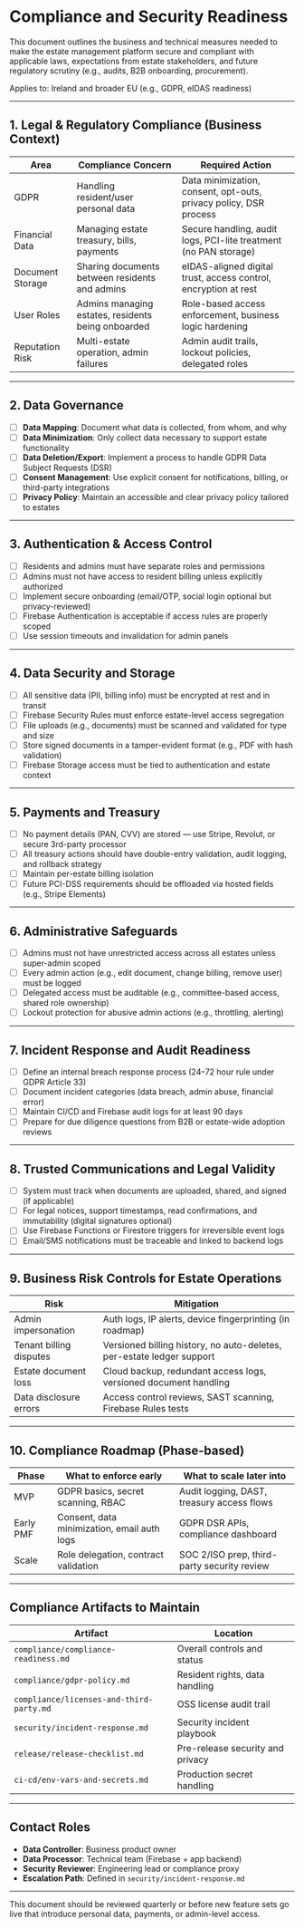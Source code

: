 # Compliance and Security Readiness

This document outlines the business and technical measures needed to make the estate management platform secure and compliant with applicable laws, expectations from estate stakeholders, and future regulatory scrutiny (e.g., audits, B2B onboarding, procurement).

Applies to: Ireland and broader EU (e.g., GDPR, eIDAS readiness)

---

## 1. Legal & Regulatory Compliance (Business Context)

| Area              | Compliance Concern                              | Required Action                                                    |
|-------------------|--------------------------------------------------|---------------------------------------------------------------------|
| GDPR              | Handling resident/user personal data             | Data minimization, consent, opt-outs, privacy policy, DSR process   |
| Financial Data    | Managing estate treasury, bills, payments        | Secure handling, audit logs, PCI-lite treatment (no PAN storage)    |
| Document Storage  | Sharing documents between residents and admins   | eIDAS-aligned digital trust, access control, encryption at rest     |
| User Roles        | Admins managing estates, residents being onboarded | Role-based access enforcement, business logic hardening             |
| Reputation Risk   | Multi-estate operation, admin failures           | Admin audit trails, lockout policies, delegated roles               |

---

## 2. Data Governance

- [ ] **Data Mapping**: Document what data is collected, from whom, and why  
- [ ] **Data Minimization**: Only collect data necessary to support estate functionality  
- [ ] **Data Deletion/Export**: Implement a process to handle GDPR Data Subject Requests (DSR)  
- [ ] **Consent Management**: Use explicit consent for notifications, billing, or third-party integrations  
- [ ] **Privacy Policy**: Maintain an accessible and clear privacy policy tailored to estates

---

## 3. Authentication & Access Control

- [ ] Residents and admins must have separate roles and permissions
- [ ] Admins must not have access to resident billing unless explicitly authorized
- [ ] Implement secure onboarding (email/OTP, social login optional but privacy-reviewed)
- [ ] Firebase Authentication is acceptable if access rules are properly scoped
- [ ] Use session timeouts and invalidation for admin panels

---

## 4. Data Security and Storage

- [ ] All sensitive data (PII, billing info) must be encrypted at rest and in transit
- [ ] Firebase Security Rules must enforce estate-level access segregation
- [ ] File uploads (e.g., documents) must be scanned and validated for type and size
- [ ] Store signed documents in a tamper-evident format (e.g., PDF with hash validation)
- [ ] Firebase Storage access must be tied to authentication and estate context

---

## 5. Payments and Treasury

- [ ] No payment details (PAN, CVV) are stored — use Stripe, Revolut, or secure 3rd-party processor
- [ ] All treasury actions should have double-entry validation, audit logging, and rollback strategy
- [ ] Maintain per-estate billing isolation
- [ ] Future PCI-DSS requirements should be offloaded via hosted fields (e.g., Stripe Elements)

---

## 6. Administrative Safeguards

- [ ] Admins must not have unrestricted access across all estates unless super-admin scoped
- [ ] Every admin action (e.g., edit document, change billing, remove user) must be logged
- [ ] Delegated access must be auditable (e.g., committee-based access, shared role ownership)
- [ ] Lockout protection for abusive admin actions (e.g., throttling, alerting)

---

## 7. Incident Response and Audit Readiness

- [ ] Define an internal breach response process (24–72 hour rule under GDPR Article 33)
- [ ] Document incident categories (data breach, admin abuse, financial error)
- [ ] Maintain CI/CD and Firebase audit logs for at least 90 days
- [ ] Prepare for due diligence questions from B2B or estate-wide adoption reviews

---

## 8. Trusted Communications and Legal Validity

- [ ] System must track when documents are uploaded, shared, and signed (if applicable)
- [ ] For legal notices, support timestamps, read confirmations, and immutability (digital signatures optional)
- [ ] Use Firebase Functions or Firestore triggers for irreversible event logs
- [ ] Email/SMS notifications must be traceable and linked to backend logs

---

## 9. Business Risk Controls for Estate Operations

| Risk                    | Mitigation                                                             |
|-------------------------|------------------------------------------------------------------------|
| Admin impersonation     | Auth logs, IP alerts, device fingerprinting (in roadmap)               |
| Tenant billing disputes | Versioned billing history, no auto-deletes, per-estate ledger support  |
| Estate document loss    | Cloud backup, redundant access logs, versioned document handling       |
| Data disclosure errors  | Access control reviews, SAST scanning, Firebase Rules tests            |

---

## 10. Compliance Roadmap (Phase-based)

| Phase   | What to enforce early                     | What to scale later into                   |
|---------|--------------------------------------------|--------------------------------------------|
| MVP     | GDPR basics, secret scanning, RBAC         | Audit logging, DAST, treasury access flows |
| Early PMF | Consent, data minimization, email auth logs | GDPR DSR APIs, compliance dashboard        |
| Scale   | Role delegation, contract validation        | SOC 2/ISO prep, third-party security review|

---

## Compliance Artifacts to Maintain

| Artifact                                | Location                          |
|-----------------------------------------|-----------------------------------|
| `compliance/compliance-readiness.md`    | Overall controls and status       |
| `compliance/gdpr-policy.md`             | Resident rights, data handling    |
| `compliance/licenses-and-third-party.md`| OSS license audit trail           |
| `security/incident-response.md`         | Security incident playbook        |
| `release/release-checklist.md`          | Pre-release security and privacy  |
| `ci-cd/env-vars-and-secrets.md`         | Production secret handling        |

---

## Contact Roles

- **Data Controller**: Business product owner  
- **Data Processor**: Technical team (Firebase + app backend)  
- **Security Reviewer**: Engineering lead or compliance proxy  
- **Escalation Path**: Defined in `security/incident-response.md`

---

This document should be reviewed quarterly or before new feature sets go live that introduce personal data, payments, or admin-level access.

